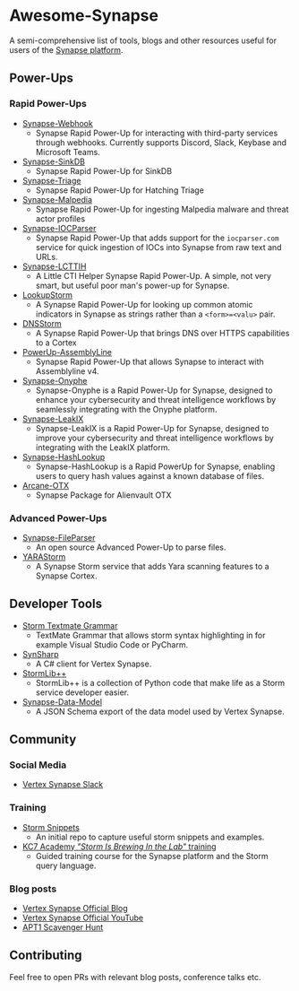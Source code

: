 # Awesome-Synapse
A semi-comprehensive list of tools, blogs and other resources useful for users of the [Synapse platform](https://github.com/vertexproject/synapse). 

## Power-Ups

### Rapid Power-Ups

- [Synapse-Webhook](https://github.com/captainGeech42/synapse-webhook)
  - Synapse Rapid Power-Up for interacting with third-party services through webhooks. Currently supports Discord, Slack, Keybase and Microsoft Teams.
- [Synapse-SinkDB](https://github.com/captainGeech42/synapse-sinkdb)
  - Synapse Rapid Power-Up for SinkDB
- [Synapse-Triage](https://github.com/captainGeech42/synapse-triage)
  - Synapse Rapid Power-Up for Hatching Triage
- [Synapse-Malpedia](https://github.com/EXC3L-ONE/synapse-malpedia)
  - Synapse Rapid Power-Up for ingesting Malpedia malware and threat actor profiles 
- [Synapse-IOCParser](https://github.com/EXC3L-ONE/synapse-iocparser)
  - Synapse Rapid Power-Up that adds support for the `iocparser.com` service for quick ingestion of IOCs into Synapse from raw text and URLs.
- [Synapse-LCTTIH](https://github.com/stvrsxz/synapse-lctih)
  - A Little CTI Helper Synapse Rapid Power-Up. A simple, not very smart, but useful poor man's power-up for Synapse. 
- [LookupStorm](https://github.com/gormaniac/lookupstorm)
  - A Synapse Rapid Power-Up for looking up common atomic indicators in Synapse as strings rather than a `<form>=<valu>` pair.
- [DNSStorm](https://github.com/gormaniac/dnsstorm)
  - A Synapse Rapid Power-Up that brings DNS over HTTPS capabilities to a Cortex
- [PowerUp-AssemblyLine](https://github.com/usaa/powerup-assemblyline)
  - Synapse Rapid Power-Up that allows Synapse to interact with Assemblyline v4.
- [Synapse-Onyphe](https://github.com/ancailliau/synapse-onyphe)
  - Synapse-Onyphe is a Rapid Power-Up for Synapse, designed to enhance your cybersecurity and threat intelligence workflows by seamlessly integrating with the Onyphe platform.
- [Synapse-LeakIX](https://github.com/ancailliau/synapse-leakix)
  - Synapse-LeakIX is a Rapid Power-Up for Synapse, designed to improve your cybersecurity and threat intelligence workflows by integrating with the LeakIX platform.
- [Synapse-HashLookup](https://github.com/ancailliau/synapse-hashlookup)
  - Synapse-HashLookup is a Rapid PowerUp for Synapse, enabling users to query hash values against a known database of files.
- [Arcane-OTX](https://github.com/schrodyn/arcane-otx)
  - Synapse Package for Alienvault OTX

### Advanced Power-Ups
- [Synapse-FileParser](https://github.com/captainGeech42/synapse-fileparser)
  - An open source Advanced Power-Up to parse files.
- [YARAStorm](https://github.com/gormaniac/yarastorm)
  - A Synapse Storm service that adds Yara scanning features to a Synapse Cortex. 

## Developer Tools
- [Storm Textmate Grammar](https://github.com/jeroenvda/storm-textmate-grammar)
  - TextMate Grammar that allows storm syntax highlighting in for example Visual Studio Code or PyCharm.
- [SynSharp](https://github.com/ancailliau/SynSharp)
  - A C# client for Vertex Synapse.
- [StormLib++](https://github.com/gormaniac/stormlibpp)
  - StormLib++ is a collection of Python code that make life as a Storm service developer easier.
- [Synapse-Data-Model](https://github.com/ancailliau/synapse-data-model)
  - A JSON Schema export of the data model used by Vertex Synapse.
 


## Community

### Social Media
- [Vertex Synapse Slack](https://v.vtx.lk/slack)

### Training
- [Storm Snippets](https://github.com/vertexproject/storm-snippets)
  - An initial repo to capture useful storm snippets and examples.
- [KC7 Academy _"Storm Is Brewing In the Lab"_ training](https://scoreboard.kc7cyber.com/modules/CWC)
  - Guided training course for the Synapse platform and the Storm query language.

### Blog posts
- [Vertex Synapse Official Blog](https://vertex.link/blog)
- [Vertex Synapse Official YouTube](https://www.youtube.com/@vtxproject/videos)
- [APT1 Scavenger Hunt](https://docsend.com/view/76di35ysrpkhrkmj)

## Contributing
Feel free to open PRs with relevant blog posts, conference talks etc. 
